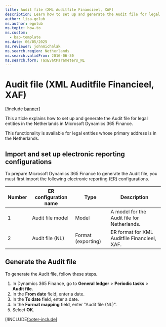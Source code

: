 ```yaml
---
title: Audit file (XML Auditfile Financieel, XAF)
description: Learn how to set up and generate the Audit file for legal entities in the Netherlands in Microsoft Dynamics 365 Finance.
author: liza-golub
ms.author: egolub
ms.topic: how-to
ms.custom: 
  - bap-template
ms.date: 06/05/2025
ms.reviewer: johnmichalak
ms.search.region: Netherlands
ms.search.validFrom: 2016-06-30
ms.search.form: TaxEvatParameters_NL
---
```


# Audit file (XML Auditfile Financieel, XAF)

[!include [banner](../../includes/banner.md)]

This article explains how to set up and generate the Audit file for legal entities in the Netherlands in Microsoft Dynamics 365 Finance.

This functionality is available for legal entities whose primary address is in the Netherlands.

## Import and set up electronic reporting configurations

To prepare Microsoft Dynamics 365 Finance to generate the Audit file, you must first import the following electronic reporting (ER) configurations.

| Number | ER configuration name         | Type                                 | Description |
|--------|-------------------------------|--------------------------------------|-------------|
| 1      | Audit file model              | Model                                | A model for the Audit file for Netherlands. |
| 2      | Audit file (NL)               | Format (exporting)                   | ER format for XML Auditfile Financieel, XAF. |

## Generate the Audit file

To generate the Audit file, follow these steps.

1. In Dynamics 365 Finance, go to **General ledger** \> **Periodic tasks** \> **Audit file**.
1. In the **From date** field, enter a date. 
1. In the **To date** field, enter a date. 
1. In the **Format mapping** field, enter "Audit file (NL)".
1. Select **OK**.


[!INCLUDE[footer-include](../../../includes/footer-banner.md)]
